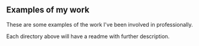 ## Examples of my work

These are some examples of the work I've been involved in professionally.

Each directory above will have a readme with further description.
